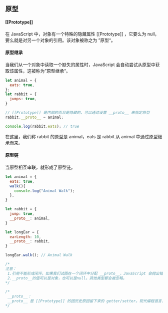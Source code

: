 ## 原型

#### [[Prototype]]

在 JavaScript 中，对象有一个特殊的隐藏属性 [[Prototype]] ，它要么为 null，要么就是对另一个对象的引用。该对象被称之为 ”原型“。



#### 原型继承

当我们从一个对象中读取一个缺失的属性时，JavaScript 会自动尝试从原型中获取该属性，这被称为”原型继承“。

```js
let animal = {
  eats: true,
};
let rabbit = {
  jumps: true,
}

// [[Prototype]] 是内部的而且是隐藏的，可以通过设置 __proto__ 来指定原型
rabbit.__proto__ = animal;

console.log(rabbit.eats); // true
```

在这里，我们称 rabbit 的原型是 animal，eats 是 rabbit 从 animal 中通过原型继承而来。



#### 原型链

当原型相互串联，就形成了原型链。

```js
let animal = {
  eats: true,
  walk(){
    console.log("Animal Walk");
  },
}

let rabbit = {
  jump: true,
  __proto__: animal,
}

let longEar = {
  earLength: 10,
  __proto__: rabbit,
}

longEar.walk(); // Animal Walk

/*
注意：
 1.引用不能形成闭环。如果我们试图在一个闭环中分配 __proto__，JavaScript 会抛出错误。
 2.__proto__的值可以是对象，也可以是null。其他类型都会被忽略。
*/

/*
 __proto__：
 __proto__ 是 [[Prototype]] 的因历史原因留下来的 getter/setter。现代编程语言，建议我们使用 Object.getPrototypeOf/Object.setPrototypeOf 来取代 __proto__ 去 get/set 原型
*/
```
